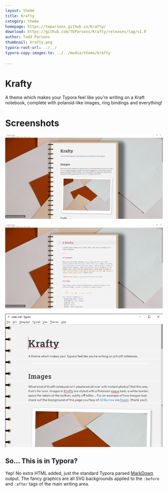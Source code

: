 ```yaml
---
layout: theme
title: Krafty
category: theme
homepage: https://teparsons.github.io/Krafty/
download: https://github.com/TEParsons/Krafty/releases/tag/v1.0
author: Todd Parsons
thumbnail: krafty.png
typora-root-url: ../../
typora-copy-images-to: ../../media/theme/krafty

---
```

# Krafty

A theme which makes your Typora feel like you’re writing on a Kraft notebook, complete with polaroid-like images, ring bindings and everything!

# Screenshots

![Regular](/media/theme/krafty/krafty-normal.png)

![Regular](/media/theme/krafty/krafty-code.png)

![Regular](/media/theme/krafty/krafty-windowed.png)

## So… This is in Typora?

Yep! No extra HTML added, just the standard Typora parsed [MarkDown](https://www.markdownguide.org/basic-syntax/) output. The fancy graphics are all SVG backgrounds applied to the `:before` and `:after` tags of the main writing area. 